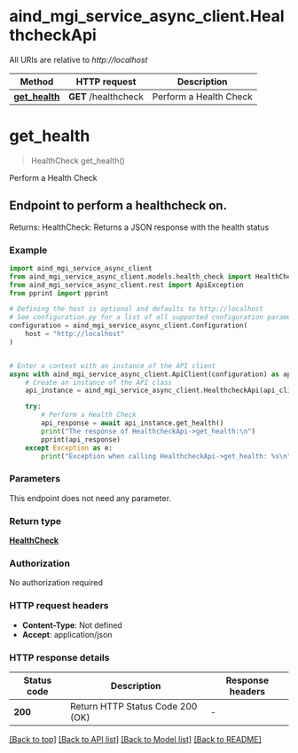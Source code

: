 # aind_mgi_service_async_client.HealthcheckApi

All URIs are relative to *http://localhost*

Method | HTTP request | Description
------------- | ------------- | -------------
[**get_health**](HealthcheckApi.md#get_health) | **GET** /healthcheck | Perform a Health Check


# **get_health**
> HealthCheck get_health()

Perform a Health Check

## Endpoint to perform a healthcheck on.

Returns:
    HealthCheck: Returns a JSON response with the health status

### Example


```python
import aind_mgi_service_async_client
from aind_mgi_service_async_client.models.health_check import HealthCheck
from aind_mgi_service_async_client.rest import ApiException
from pprint import pprint

# Defining the host is optional and defaults to http://localhost
# See configuration.py for a list of all supported configuration parameters.
configuration = aind_mgi_service_async_client.Configuration(
    host = "http://localhost"
)


# Enter a context with an instance of the API client
async with aind_mgi_service_async_client.ApiClient(configuration) as api_client:
    # Create an instance of the API class
    api_instance = aind_mgi_service_async_client.HealthcheckApi(api_client)

    try:
        # Perform a Health Check
        api_response = await api_instance.get_health()
        print("The response of HealthcheckApi->get_health:\n")
        pprint(api_response)
    except Exception as e:
        print("Exception when calling HealthcheckApi->get_health: %s\n" % e)
```



### Parameters

This endpoint does not need any parameter.

### Return type

[**HealthCheck**](HealthCheck.md)

### Authorization

No authorization required

### HTTP request headers

 - **Content-Type**: Not defined
 - **Accept**: application/json

### HTTP response details

| Status code | Description | Response headers |
|-------------|-------------|------------------|
**200** | Return HTTP Status Code 200 (OK) |  -  |

[[Back to top]](#) [[Back to API list]](../README.md#documentation-for-api-endpoints) [[Back to Model list]](../README.md#documentation-for-models) [[Back to README]](../README.md)

